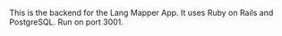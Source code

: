 This is the backend for the Lang Mapper App. It uses Ruby on Rails and PostgreSQL. Run on port 3001.
